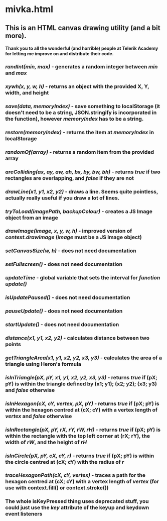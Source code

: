 # mivka.html
## This is an HTML canvas drawing utility (and a bit more).
#### Thank you to all the wonderful (and horrible) people at Telerik Academy for letting me improve on and distribute their code.

### _randInt(min, max)_ - generates a random integer between *min* and *max*

### _xywh(x, y, w, h)_ - returns an object with the provided X, Y, width, and height

### _save(data, memoryIndex)_ - save something to localStorage (it doesn't need to be a string, JSON.stringify is incorporated in the function), however *memoryIndex* has to be a string.

### _restore(memoryIndex)_ - returns the item at *memoryIndex* in localStorage

### _randomOf(array)_ - returns a random item from the provided array

### _areColliding(ax, ay, aw, ah, bx, by, bw, bh)_ - returns *true* if two rectangles are overlapping, and *false* if they are not

### _drawLine(x1, y1, x2, y2)_ - draws a line. Seems quite pointless, actually really useful if you draw a lot of lines.

### _tryToLoad(imagePath, backupColour)_ - creates a JS Image object from an image

### _drawImage(image, x, y, w, h)_ - improved version of *context.drawImage* (*image* must be a JS Image object)

### _setCanvasSize(w, h)_ - does not need documentation

### _setFullscreen()_ - does not need documentation

### _updateTime_ - global variable that sets the interval for *function update()*

### _isUpdatePaused()_ - does not need documentation

### _pauseUpdate()_ - does not need documentation

### _startUpdate()_ - does not need documentation

###  _distance(x1, y1, x2, y2)_ - calculates distance between two points

### _getTriangleArea(x1, y1, x2, y2, x3, y3)_ - calculates the area of a triangle using Heron's formula

### _isInTriangle(pX, pY, x1, y1, x2, y2, x3, y3)_ - returns *true* if (pX; pY) is within the triangle defined by (x1; y1); (x2; y2); (x3; y3) and *false* otherwise

### _isInHexagon(cX, cY, vertex, pX, pY)_ - returns *true* if (pX; pY) is within the hexagon centred at (cX; cY) with a vertex length of *vertex* and *false* otherwise

### _isInRectangle(pX, pY, rX, rY, rW, rH)_ - returns *true* if (pX; pY) is within the rectangle with the top left corner at (rX; rY), the width of *rW*, and the height of *rH*

### _isInCircle(pX, pY, cX, cY, r)_ - returns *true* if (pX; pY) is within the circle centred at (cX; cY) with the radius of *r*

### _traceHexagonPath(cX, cY, vertex)_ - traces a path for the hexagon centred at (cX; cY) with a vertex length of *vertex* (for use with context.fill() or context.stroke())

### The whole isKeyPressed thing uses deprecated stuff, you could just use the *key* attribute of the keyup and keydown event listeners